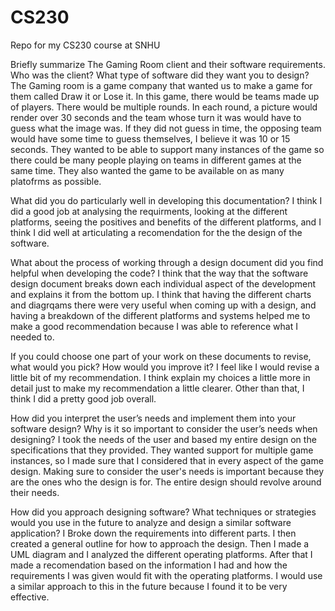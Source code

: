 # CS230
Repo for my CS230 course at SNHU

Briefly summarize The Gaming Room client and their software requirements. Who was the client? What type of software did they want you to design?
The Gaming room is a game company that wanted us to make a game for them called Draw it or Lose it. In this game, there would be teams made up of players. There would be multiple rounds. In each round, a picture would render over 30 seconds and the team whose turn it was would have to guess what the image was. If they did not guess in time, the opposing team would have some time to guess themselves, I believe it was 10 or 15 seconds. They wanted to be able to support many instances of the game so there could be many people playing on teams in different games at the same time. They also wanted the game to be available on as many platofrms as possible. 

What did you do particularly well in developing this documentation?
I think I did a good job at analysing the requirments, looking at the different platforms, seeing the positives and benefits of the different platforms, and I think I did well at articulating a recomendation for the the design of the software.

What about the process of working through a design document did you find helpful when developing the code?
I think that the way that the software design document breaks down each individual aspect of the development and explains it from the bottom up. I think that having the different charts and diagrqams there were very useful when coming up with a design, and having a breakdown of the different platforms and systems helped me to make a good recommendation because I was able to reference what I needed to.

If you could choose one part of your work on these documents to revise, what would you pick? How would you improve it?
I feel like I would revise a little bit of my recommendation. I think explain my choices a little more in detail just to make my recommendation a little clearer. Other than that, I think I did a pretty good job overall.

How did you interpret the user’s needs and implement them into your software design? Why is it so important to consider the user’s needs when designing?
I took the needs of the user and based my entire design on the specifications that they provided. They wanted support for multiple game instances, so I made sure that I considered that in every aspect of the game design. Making sure to consider the user's needs is important because they are the ones who the design is for. The entire design should revolve around their needs.

How did you approach designing software? What techniques or strategies would you use in the future to analyze and design a similar software application?
I Broke down the requirements into different parts. I then created a general outline for how to approach the design. Then I made a UML diagram and I analyzed the different operating platforms. After that I made a recomendation based on the information I had and how the requirements I was given would fit with the operating platforms. I would use a similar approach to this in the future because I found it to be very effective.

